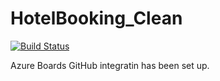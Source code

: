 # HotelBooking_Clean
[![Build Status](https://travis-ci.org/Skelly-Co/RUST-Web-Application.svg?branch=master)](https://travis-ci.org/Skelly-Co/RUST-Web-Application)

Azure Boards GitHub integratin has been set up.
